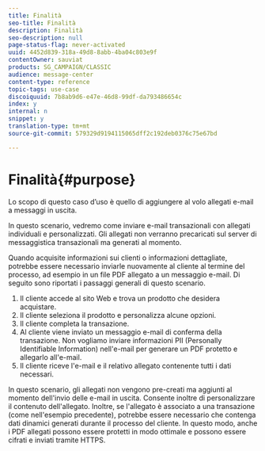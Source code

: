 ```yaml
---
title: Finalità
seo-title: Finalità
description: Finalità
seo-description: null
page-status-flag: never-activated
uuid: 4452d839-318a-49d8-8abb-4ba04c803e9f
contentOwner: sauviat
products: SG_CAMPAIGN/CLASSIC
audience: message-center
content-type: reference
topic-tags: use-case
discoiquuid: 7b8ab9d6-e47e-46d8-99df-da793486654c
index: y
internal: n
snippet: y
translation-type: tm+mt
source-git-commit: 579329d9194115065dff2c192deb0376c75e67bd

---
```



# Finalità{#purpose}

Lo scopo di questo caso d’uso è quello di aggiungere al volo allegati e-mail a messaggi in uscita.

In questo scenario, vedremo come inviare e-mail transazionali con allegati individuali e personalizzati. Gli allegati non verranno precaricati sul server di messaggistica transazionali ma generati al momento.

Quando acquisite informazioni sui clienti o informazioni dettagliate, potrebbe essere necessario inviarle nuovamente al cliente al termine del processo, ad esempio in un file PDF allegato a un messaggio e-mail. Di seguito sono riportati i passaggi generali di questo scenario.

1. Il cliente accede al sito Web e trova un prodotto che desidera acquistare.
1. Il cliente seleziona il prodotto e personalizza alcune opzioni.
1. Il cliente completa la transazione.
1. Al cliente viene inviato un messaggio e-mail di conferma della transazione. Non vogliamo inviare informazioni PII (Personally Identifiable Information) nell&#39;e-mail per generare un PDF protetto e allegarlo all&#39;e-mail.
1. Il cliente riceve l&#39;e-mail e il relativo allegato contenente tutti i dati necessari.

In questo scenario, gli allegati non vengono pre-creati ma aggiunti al momento dell&#39;invio delle e-mail in uscita. Consente inoltre di personalizzare il contenuto dell&#39;allegato. Inoltre, se l&#39;allegato è associato a una transazione (come nell&#39;esempio precedente), potrebbe essere necessario che contenga dati dinamici generati durante il processo del cliente. In questo modo, anche i PDF allegati possono essere protetti in modo ottimale e possono essere cifrati e inviati tramite HTTPS.
